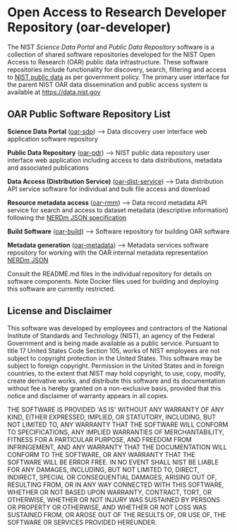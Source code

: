 # Open Access to Research Developer Repository (oar-developer)

The NIST _Science Data Portal_ and _Public Data Repository_ software is a collection of shared software repositories developed for the NIST Open Access to Research (OAR) public data infrastructure.   These software repositories include functionality for discovery, search,  filtering and access to [NIST public data](https://www.nist.gov/open) as per government policy.  The primary user interface for the parent NIST OAR data dissemination and public access system is available at https://data.nist.gov


## OAR Public Software Repository List 

**Science Data Portal** ([oar-sdp](https://github.com/usnistgov/oar-sdp))  --> Data discovery user interface web application software repository

**Public Data Repository** ([oar-pdr](https://github.com/usnistgov/oar-pdr))  --> NIST public data repository user interface web application including access to data distributions,   metadata and associated publications 

**Data Access (Distribution Service)** ([oar-dist-service](https://github.com/usnistgov/oar-dist-service)) --> Data distribution API service software for individual and bulk file access and download

**Resource metadata access** ([oar-rmm](https://github.com/usnistgov/oar-rmm)) --> Data record metadata API service for search and access to dataset metadata (descriptive information) following the [NERDm JSON specification](https://data.nist.gov/od/dm/nerdm/)

**Build Software** ([oar-build](https://github.com/usnistgov/oar-build)) --> Software repository for building OAR software

**Metadata generation** ([oar-metadata](https://github.com/usnistgov/oar-metadata)) --> Metadata services software repository for working with the OAR internal metadata representation [NERDm JSON](https://data.nist.gov/od/dm/nerdm/)

Consult the README.md files in the individual repository for details on software components.    Note Docker files used for building and deploying this software are currently restricted.   

## License and Disclaimer
This software was developed by employees and contractors of the National Institute of Standards and Technology (NIST), an agency of the Federal Government and is being made available as a public service. Pursuant to title 17 United States Code Section 105, works of NIST employees are not subject to copyright protection in the United States. This software may be subject to foreign copyright. Permission in the United States and in foreign countries, to the extent that NIST may hold copyright, to use, copy, modify, create derivative works, and distribute this software and its documentation without fee is hereby granted on a non-exclusive basis, provided that this notice and disclaimer of warranty appears in all copies.

THE SOFTWARE IS PROVIDED 'AS IS' WITHOUT ANY WARRANTY OF ANY KIND, EITHER EXPRESSED, IMPLIED, OR STATUTORY, INCLUDING, BUT NOT LIMITED TO, ANY WARRANTY THAT THE SOFTWARE WILL CONFORM TO SPECIFICATIONS, ANY IMPLIED WARRANTIES OF MERCHANTABILITY, FITNESS FOR A PARTICULAR PURPOSE, AND FREEDOM FROM INFRINGEMENT, AND ANY WARRANTY THAT THE DOCUMENTATION WILL CONFORM TO THE SOFTWARE, OR ANY WARRANTY THAT THE SOFTWARE WILL BE ERROR FREE. IN NO EVENT SHALL NIST BE LIABLE FOR ANY DAMAGES, INCLUDING, BUT NOT LIMITED TO, DIRECT, INDIRECT, SPECIAL OR CONSEQUENTIAL DAMAGES, ARISING OUT OF, RESULTING FROM, OR IN ANY WAY CONNECTED WITH THIS SOFTWARE, WHETHER OR NOT BASED UPON WARRANTY, CONTRACT, TORT, OR OTHERWISE, WHETHER OR NOT INJURY WAS SUSTAINED BY PERSONS OR PROPERTY OR OTHERWISE, AND WHETHER OR NOT LOSS WAS SUSTAINED FROM, OR AROSE OUT OF THE RESULTS OF, OR USE OF, THE SOFTWARE OR SERVICES PROVIDED HEREUNDER.
